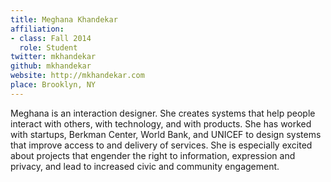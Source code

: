 ```yaml
---
title: Meghana Khandekar
affiliation:
- class: Fall 2014
  role: Student
twitter: mkhandekar
github: mkhandekar
website: http://mkhandekar.com
place: Brooklyn, NY
---
```

Meghana is an interaction designer. She creates systems that help people interact with others, with technology, and with products. She has worked with startups, Berkman Center, World Bank, and UNICEF to design systems that improve access to and delivery of services. She is especially excited about projects that engender the right to information, expression and privacy, and lead to increased civic and community engagement.